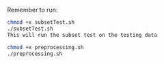 Remember to run:

```bash
chmod +x subsetTest.sh
./subsetTest.sh
This will run the subset test on the testing data
```

```bash
chmod +x preprocessing.sh
./preprocessing.sh
```
